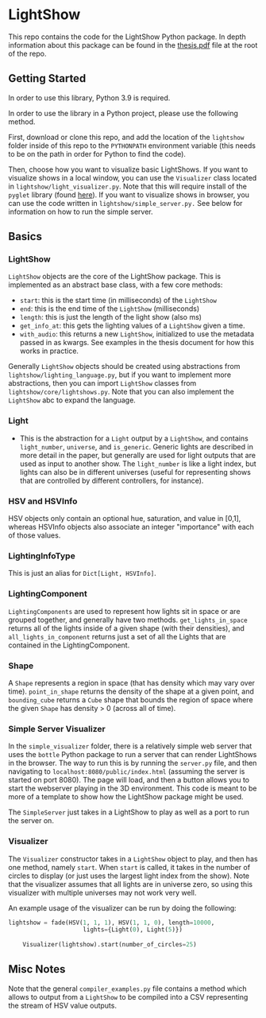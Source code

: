 # LightShow

This repo contains the code for the LightShow Python package. In depth information about this package can be found in the [thesis.pdf](./thesis.pdf) file at the root of the repo.

## Getting Started

In order to use this library, Python 3.9 is required.

In order to use the library in a Python project, please use the following method.

First, download or clone this repo, and add the location of the `lightshow` folder inside of this repo to the `PYTHONPATH` environment variable (this needs to be on the path in order for Python to find the code).

Then, choose how you want to visualize basic LightShows. If you want to visualize shows in a local window, you can use the `Visualizer` class located in `lightshow/light_visualizer.py`. Note that this will require install of the `pyglet` library (found [here](https://pyglet.org/)). If you want to visualize shows in browser, you can use the code written in `lightshow/simple_server.py.` See below for information on how to run the simple server.


## Basics

### LightShow

`LightShow` objects are the core of the LightShow package. This is implemented as an abstract base class, with a few core methods:
* `start`: this is the start time (in milliseconds) of the `LightShow`
* `end`: this is the end time of the `LightShow` (milliseconds)
* `length`: this is just the length of the light show (also ms)
* `get_info_at`: this gets the lighting values of a `LightShow` given a time.
* `with_audio`: this returns a new `LightShow`, initialized to use the metadata passed in as kwargs. See examples in the thesis document for how this works in practice.

Generally `LightShow` objects should be created using abstractions from `lightshow/lighting_language.py`, but if you want to implement more abstractions, then you can import `LightShow` classes from `lightshow/core/lightshows.py`. Note that you can also implement the `LightShow` abc to expand the language.

### Light

* This is the abstraction for a `Light` output by a `LightShow`, and contains `light_number`, `universe`, and `is_generic`. Generic lights are described in more detail in the paper, but generally are used for light outputs that are used as input to another show. The `light_number` is like a light index, but lights can also be in different universes (useful for representing shows that are controlled by different controllers, for instance).

### HSV and HSVInfo

HSV objects only contain an optional hue, saturation, and value in [0,1], whereas HSVInfo objects also associate an integer "importance" with each of those values.

### LightingInfoType

This is just an alias for `Dict[Light, HSVInfo]`.

### LightingComponent

`LightingComponents` are used to represent how lights sit in space or are grouped together, and generally have two methods. `get_lights_in_space` returns all of the lights inside of a given shape (with their densities), and `all_lights_in_component` returns just a set of all the Lights that are contained in the LightingComponent.

### Shape

A `Shape` represents a region in space (that has density which may vary over time). `point_in_shape` returns the density of the shape at a given point, and `bounding_cube` returns a `Cube` shape that bounds the region of space where the given `Shape` has density > 0 (across all of time).

### Simple Server Visualizer

In the `simple_visualizer` folder, there is a relatively simple web server that uses the `bottle` Python package to run a server that can render LightShows in the browser. The way to run this is by running the `server.py` file, and then navigating to `localhost:8080/public/index.html` (assuming the server is started on port 8080). The page will load, and then a button allows you to start the webserver playing in the 3D environment. This code is meant to be more of a template to show how the LightShow package might be used.

The `SimpleServer` just takes in a LightShow to play as well as a port to run the server on.

### Visualizer

The `Visualizer` constructor takes in a `LightShow` object to play, and then has one method, namely `start`. When `start` is called, it takes in the number of circles to display (or just uses the largest light index from the show). Note that the visualizer assumes that all lights are in universe zero, so using this visualizer with multiple universes may not work very well.

An example usage of the visualizer can be run by doing the following:
```py
lightshow = fade(HSV(1, 1, 1), HSV(1, 1, 0), length=10000,
                     lights={Light(0), Light(5)})
    
    Visualizer(lightshow).start(number_of_circles=25)
```

## Misc Notes

Note that the general `compiler_examples.py` file contains a method which allows to output from a `LightShow` to be compiled into a CSV representing the stream of HSV value outputs.
